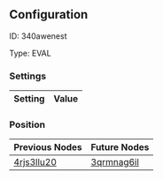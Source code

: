 # <nil>
## Configuration
ID:  340awenest

Type: EVAL 


### Settings
| Setting | Value  |
| :------------------------ | ---------------------------------------- |
 




### Position
| Previous Nodes | Future Nodes |
| :------------- | ------------ |
| [4rjs3llu20](./4rjs3llu20.md) | [3qrmnag6il](./3qrmnag6il.md) |